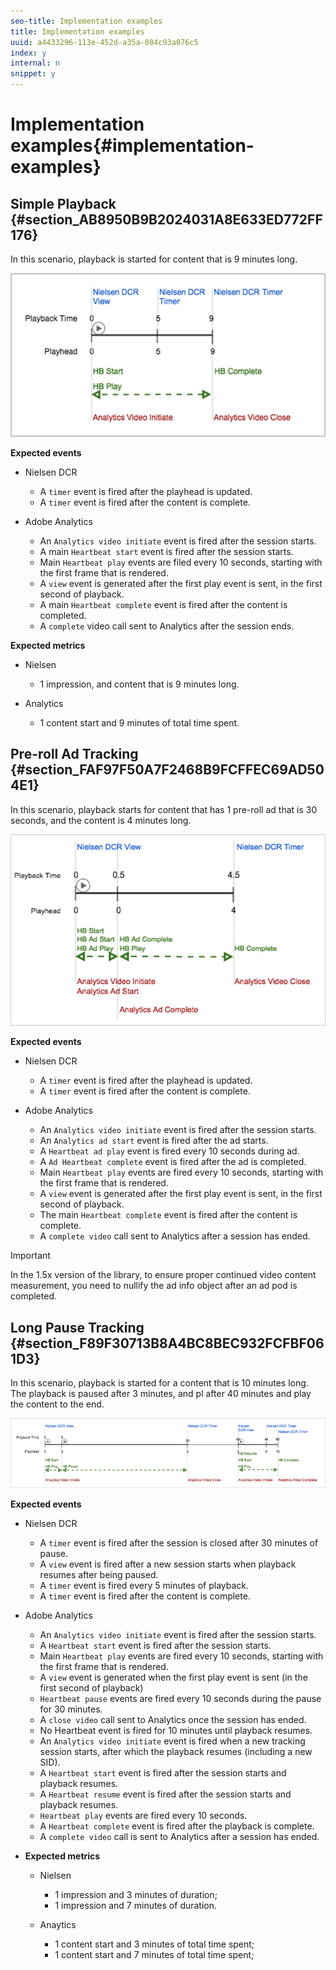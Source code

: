```yaml
---
seo-title: Implementation examples
title: Implementation examples
uuid: a4433296-113e-452d-a35a-084c93a076c5
index: y
internal: n
snippet: y
---
```


# Implementation examples{#implementation-examples}

<!-- 

Mini-TOCs going away in BNDS™ 
<p>This section contains the following information: </p> 
<p> 
 <ul id="ul_D67247FE89454B6CA85801C02D9EB289"> 
  <li id="li_6ABCD9EEBCAB4547A7E7A0FE6D36BD63"> <a href="../../nielsen-partnership/dcr-impl/dcr-impl-examples.md#section_AB8950B9B2024031A8E633ED772FF176" format="dita" scope="local"> Sample Playback </a> </li> 
  <li id="li_E03006186A0E4CE481BC217B0921D6CC"> <a href="../../nielsen-partnership/dcr-impl/dcr-impl-examples.md#section_FAF97F50A7F2468B9FCFFEC69AD504E1" format="dita" scope="local"> Pre-Roll Ad Tracking </a> </li> 
  <li id="li_D86431F950F843D99E0A863A4022B3A8"> <a href="../../nielsen-partnership/dcr-impl/dcr-impl-examples.md#section_F89F30713B8A4BC8BEC932FCFBF061D3" format="dita" scope="local"> Long Pause Tracking </a> </li> 
 </ul> </p>

 -->

## Simple Playback {#section_AB8950B9B2024031A8E633ED772FF176}

In this scenario, playback is started for content that is 9 minutes long.

![](assets/nielsen-Tracking-Example-Simple-Playback.png)

**Expected events**

* Nielsen DCR

    * A `timer` event is fired after the playhead is updated. 
    * A `timer` event is fired after the content is complete.

* Adobe Analytics

    * An `Analytics video initiate` event is fired after the session starts. 
    * A main `Heartbeat start` event is fired after the session starts. 
    * Main `Heartbeat play` events are filed every 10 seconds, starting with the first frame that is rendered. 
    * A `view` event is generated after the first play event is sent, in the first second of playback. 
    * A main `Heartbeat complete` event is fired after the content is completed. 
    * A `complete` video call sent to Analytics after the session ends.

**Expected metrics**

* Nielsen

    * 1 impression, and content that is 9 minutes long.

* Analytics

    * 1 content start and 9 minutes of total time spent.

## Pre-roll Ad Tracking {#section_FAF97F50A7F2468B9FCFFEC69AD504E1}

In this scenario, playback starts for content that has 1 pre-roll ad that is 30 seconds, and the content is 4 minutes long.

![](assets/nielsen-Tracking-Example-Pre-Roll-Ad.png)

**Expected events**

* Nielsen DCR

    * A `timer` event is fired after the playhead is updated. 
    * A `timer` event is fired after the content is complete.

* Adobe Analytics

    * An `Analytics video initiate` event is fired after the session starts. 
    * An `Analytics ad start` event is fired after the ad starts. 
    * A `Heartbeat ad play` event is fired every 10 seconds during ad. 
    * A `Ad Heartbeat complete` event is fired after the ad is completed. 
    * Main `Heartbeat play` events are fired every 10 seconds, starting with the first frame that is rendered. 
    * A `view` event is generated after the first play event is sent, in the first second of playback. 
    * The main `Heartbeat complete` event is fired after the content is complete. 
    * A `complete video` call sent to Analytics after a session has ended.

>[!IMPORTANT]
>
>In the 1.5x version of the library, to ensure proper continued video content measurement, you need to nullify the ad info object after an ad pod is completed.

## Long Pause Tracking {#section_F89F30713B8A4BC8BEC932FCFBF061D3}

In this scenario, playback is started for a content that is 10 minutes long. The playback is paused after 3 minutes, and pl after 40 minutes and play the content to the end.

![](assets/nielsen-Tracking-Example-Long-Pause.png)

**Expected events**

* Nielsen DCR

    * A `timer` event is fired after the session is closed after 30 minutes of pause. 
    * A `view` event is fired after a new session starts when playback resumes after being paused. 
    * A `timer` event is fired every 5 minutes of playback. 
    * A `timer` event is fired after the content is complete.

* Adobe Analytics

    * An `Analytics video initiate` event is fired after the session starts. 
    * A `Heartbeat start` event is fired after the session starts. 
    * Main `Heartbeat play` events are fired every 10 seconds, starting with the first frame that is rendered. 
    * A `view` event is generated when the first play event is sent (in the first second of playback) 
    * `Heartbeat pause` events are fired every 10 seconds during the pause for 30 minutes. 
    * A `close video` call sent to Analytics once the session has ended. 
    * No Heartbeat event is fired for 10 minutes until playback resumes. 
    * An `Analytics video initiate` event is fired when a new tracking session starts, after which the playback resumes (including a new SID). 
    * A `Heartbeat start` event is fired after the session starts and playback resumes. 
    * A `Heartbeat resume` event is fired after the session starts and playback resumes. 
    * `Heartbeat play` events are fired every 10 seconds. 
    * A `Heartbeat complete` event is fired after the playback is complete. 
    * A `complete video` call is sent to Analytics after a session has ended.

* **Expected metrics**

    * Nielsen

        * 1 impression and 3 minutes of duration; 
        * 1 impression and 7 minutes of duration.

    * Anaytics

        * 1 content start and 3 minutes of total time spent; 
        * 1 content start and 7 minutes of total time spent;

